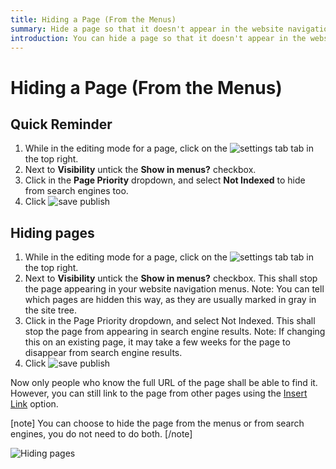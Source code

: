 ```yaml
---
title: Hiding a Page (From the Menus)
summary: Hide a page so that it doesn't appear in the website navigation menus
introduction: You can hide a page so that it doesn't appear in the website navigation menus, or in search engine results, but is still accessible via it's URL, or from any links.
---
```


# Hiding a Page (From the Menus)

## Quick Reminder

 1. While in the editing mode for a page, click on the ![settings tab](/_images/settings-tab.png) tab in the top right.
 2. Next to **Visibility** untick the **Show in menus?** checkbox.
 3. Click in the **Page Priority** dropdown, and select **Not Indexed** to hide from search engines too.
 4. Click ![save publish](/_images/save-publish.png)

## Hiding pages

 1. While in the editing mode for a page, click on the ![settings tab](/_images/settings-tab.png) tab in the top right.
 2. Next to **Visibility** untick the **Show in menus?** checkbox. This shall stop the page appearing in your website navigation menus. Note: You can tell which pages are hidden this way, as they are usually marked in gray in the site tree.
 3. Click in the Page Priority dropdown, and select Not Indexed. This shall stop the page from appearing in search engine results. Note: If changing this on an existing page, it may take a few weeks for the page to disappear from search engine results.
 4. Click ![save publish](/_images/save-publish.png)

Now only people who know the full URL of the page shall be able to find it. However, you can still link to the page from other pages using the [Insert Link](../creating_and_editing_content/inserting_links) option.

[note]
You can choose to hide the page from the menus or from search engines, you do not need to do both.
[/note]

![Hiding pages](/_images/Hiding-Pages.png)
 

